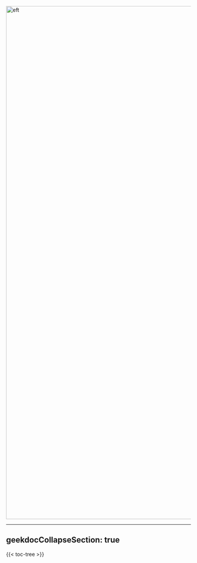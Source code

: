 <img width="1400" alt="eft" src="https://user-images.githubusercontent.com/85772166/150065548-24aaee7d-1c6e-4a8f-8522-088ce25e2a4e.png">

---

geekdocCollapseSection: true
---

{{< toc-tree >}}